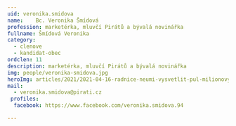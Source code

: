 ```yaml
---
uid: veronika.smidova
name:    Bc. Veronika Šmídová
profession: marketérka, mluvčí Pirátů a bývalá novinářka
fullname: Šmídová Veronika
category:
  - clenove
  - kandidat-obec
ordclen: 11
description: marketérka, mluvčí Pirátů a bývalá novinářka
img: people/veronika-smidova.jpg
heroImg: articles/2021/2021-04-16-radnice-neumi-vysvetlit-pul-milionovy-pro-valentu.jpg
mail:
  - veronika.smidova@pirati.cz
 profiles:
  facebook: https://www.facebook.com/veronika.smidova.94

---
```

